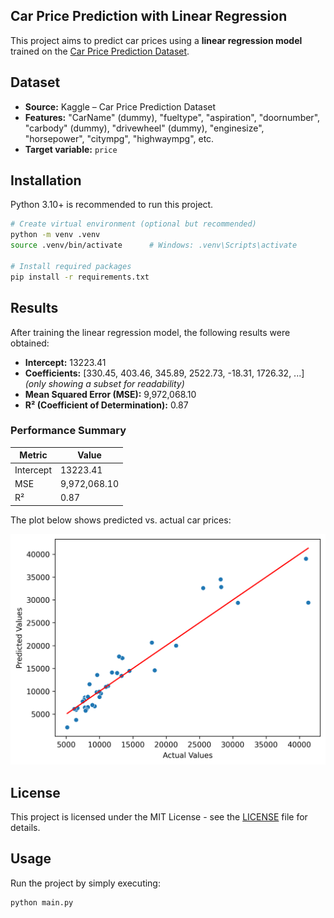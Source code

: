 ## Car Price Prediction with Linear Regression

This project aims to predict car prices using a **linear regression model** trained on the [Car Price Prediction Dataset](https://www.kaggle.com/datasets/hellbuoy/car-price-prediction).  

## Dataset
- **Source:** Kaggle – Car Price Prediction Dataset  
- **Features:** "CarName" (dummy), "fueltype", "aspiration", "doornumber", "carbody" (dummy), "drivewheel" (dummy), "enginesize", "horsepower", "citympg", "highwaympg", etc.  
- **Target variable:** `price`

## Installation
Python 3.10+ is recommended to run this project.  

```bash
# Create virtual environment (optional but recommended)
python -m venv .venv
source .venv/bin/activate      # Windows: .venv\Scripts\activate

# Install required packages
pip install -r requirements.txt
```
## Results

After training the linear regression model, the following results were obtained:

- **Intercept:** 13223.41  
- **Coefficients:** [330.45, 403.46, 345.89, 2522.73, -18.31, 1726.32, ...]  
  *(only showing a subset for readability)*  
- **Mean Squared Error (MSE):** 9,972,068.10  
- **R² (Coefficient of Determination):** 0.87  

### Performance Summary
| Metric | Value |
|--------|-------|
| Intercept | 13223.41 |
| MSE | 9,972,068.10 |
| R² | 0.87 |

The plot below shows predicted vs. actual car prices:  

![Predicted vs Actual](results.png)

## License
This project is licensed under the MIT License - see the [LICENSE](LICENSE) file for details.

## Usage

Run the project by simply executing:

```bash
python main.py
```
